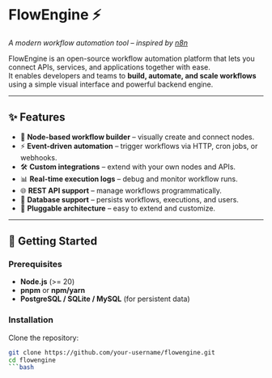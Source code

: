 # FlowEngine ⚡  
*A modern workflow automation tool – inspired by [n8n](https://n8n.io/)*

FlowEngine is an open-source workflow automation platform that lets you connect APIs, services, and applications together with ease.  
It enables developers and teams to **build, automate, and scale workflows** using a simple visual interface and powerful backend engine.

---

## ✨ Features

- 🔗 **Node-based workflow builder** – visually create and connect nodes.  
- ⚡ **Event-driven automation** – trigger workflows via HTTP, cron jobs, or webhooks.  
- 🛠️ **Custom integrations** – extend with your own nodes and APIs.  
- 📊 **Real-time execution logs** – debug and monitor workflow runs.  
- 🌐 **REST API support** – manage workflows programmatically.  
- 💾 **Database support** – persists workflows, executions, and users. 
- 🧩 **Pluggable architecture** – easy to extend and customize.

---

## 🚀 Getting Started

### Prerequisites
- **Node.js** (>= 20)  
- **pnpm** or **npm/yarn**  
- **PostgreSQL / SQLite / MySQL** (for persistent data)  

### Installation

Clone the repository:

```bash
git clone https://github.com/your-username/flowengine.git
cd flowengine
```bash


